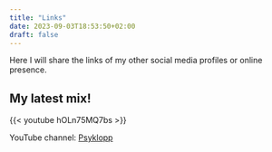 ```yaml
---
title: "Links"
date: 2023-09-03T18:53:50+02:00
draft: false
---
```


Here I will share the links of my other social media profiles or online presence.

## My latest mix!

 {{< youtube hOLn75MQ7bs >}}

YouTube channel: [Psyklopp](https://www.youtube.com/@Psyklopp)
